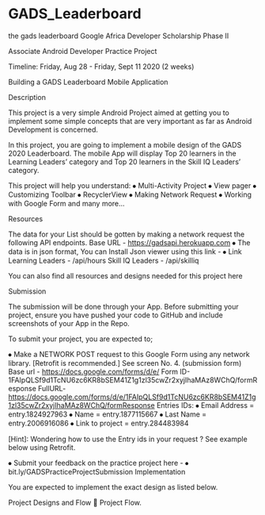 # GADS_Leaderboard
the gads leaderboard
Google Africa Developer Scholarship Phase II 

Associate Android Developer Practice Project

Timeline: Friday, Aug 28 - Friday, Sept 11 2020 (2 weeks)

Building a GADS Leaderboard Mobile Application

Description

This project is a very simple Android Project aimed at getting you to implement some simple concepts that are very important as far as Android Development is concerned.

In this project, you are going to implement a mobile design of the GADS 2020 Leaderboard.
The mobile App will display Top 20 learners in the Learning Leaders’ category and Top 20 learners in the Skill IQ Leaders’ category.

This project will help you understand:
⦁	Multi-Activity Project
⦁	View pager
⦁	Customizing Toolbar
⦁	RecyclerView
⦁	Making Network Request
⦁	Working with Google Form and many more...

Resources

The data  for your List should be gotten by making a network request the following API endpoints.
Base URL - https://gadsapi.herokuapp.com
⦁	The data is in json format, You can Install Json viewer using this link - ⦁	Link
Learning Leaders - /api/hours
Skill IQ Leaders - /api/skilliq

You can also find all resources and designs needed for this project here 







Submission

The submission will be done through your App. Before submitting your project, ensure you have pushed your code to GitHub and include screenshots of your App in the Repo.

To submit your project, you are expected to;

⦁	Make a NETWORK POST request to this Google Form using any network library. [Retrofit is recommended.] See screen No. 4. (submission form)
Base url - https://docs.google.com/forms/d/e/
Form ID-1FAIpQLSf9d1TcNU6zc6KR8bSEM41Z1g1zl35cwZr2xyjIhaMAz8WChQ/formResponse
FullURL- https://docs.google.com/forms/d/e/1FAIpQLSf9d1TcNU6zc6KR8bSEM41Z1g1zl35cwZr2xyjIhaMAz8WChQ/formResponse
Entries IDs:
⦁	Email Address = entry.1824927963
⦁	Name = entry.1877115667
⦁	Last Name = entry.2006916086
⦁	Link to project = entry.284483984

[Hint]: Wondering how to use the Entry ids in your request ? 
                See example below using Retrofit.
 



⦁	Submit your feedback on the practice project here - ⦁	bit.ly/GADSPracticeProjectSubmission
Implementation  

You are expected to implement the exact design as listed below.

Project Designs and Flow  
Project Flow.
   


    
